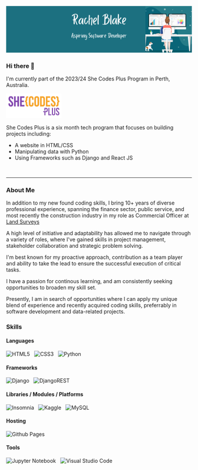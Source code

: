 <img src="images/Rachel Blake.png" alt="profile banner that reads Rachel Blake, Aspiring Software Developer">

### Hi there 👋

I'm currently part of the 2023/24 She Codes Plus Program in Perth, Australia.

<img src="images/she-codes-logo.png" width="150px" alt="She Codes Australia logo">

She Codes Plus is a six month tech program that focuses on building projects including:

- A website in HTML/CSS
- Manipulating data with Python
- Using Frameworks such as Django and React JS

</br>

---

### About Me

In addition to my new found coding skills, I bring 10+ years of diverse professional experience, spanning the finance sector, public service, and most recently the construction industry in my role as Commercial Officer at <a href="https://www.landsurveys.net.au/" target="_blank">Land Surveys</a>

A high level of initiative and adaptability has allowed me to navigate through a variety of roles, where I've gained skills in project management, stakeholder collaboration and strategic problem solving.

I'm best known for my proactive approach, contribution as a team player and ability to take the lead to ensure the successful execution of critical tasks.

I have a passion for continous learning, and am consistently seeking opportunities to broaden my skill set.

Presently, I am in search of opportunities where I can apply my unique blend of experience and recently acquired coding skills, preferrably in software development and data-related projects.

<!-- <a href="">Download my resume</a> -->

### Skills

#### Languages

![HTML5](https://img.shields.io/badge/html5-%23E34F26.svg?style=for-the-badge&logo=html5&logoColor=white) &nbsp; ![CSS3](https://img.shields.io/badge/css3-%231572B6.svg?style=for-the-badge&logo=css3&logoColor=white) &nbsp; ![Python](https://img.shields.io/badge/python-3670A0?style=for-the-badge&logo=python&logoColor=ffdd54)&nbsp;

#### Frameworks

![Django](https://img.shields.io/badge/django-%23092E20.svg?style=for-the-badge&logo=django&logoColor=white) &nbsp;
![DjangoREST](https://img.shields.io/badge/DJANGO-REST-ff1709?style=for-the-badge&logo=django&logoColor=white&color=ff1709&labelColor=gray) &nbsp;

#### Libraries / Modules / Platforms

![Insomnia](https://img.shields.io/badge/Insomnia-black?style=for-the-badge&logo=insomnia&logoColor=5849BE) &nbsp; ![Kaggle](https://img.shields.io/badge/Kaggle-035a7d?style=for-the-badge&logo=kaggle&logoColor=white) &nbsp; ![MySQL](https://img.shields.io/badge/mysql-%2300f.svg?style=for-the-badge&logo=mysql&logoColor=white)

#### Hosting

![Github Pages](https://img.shields.io/badge/github%20pages-121013?style=for-the-badge&logo=github&logoColor=white)

#### Tools

![Jupyter Notebook](https://img.shields.io/badge/jupyter-%23FA0F00.svg?style=for-the-badge&logo=jupyter&logoColor=white) &nbsp; ![Visual Studio Code](https://img.shields.io/badge/Visual%20Studio%20Code-0078d7.svg?style=for-the-badge&logo=visual-studio-code&logoColor=white)
